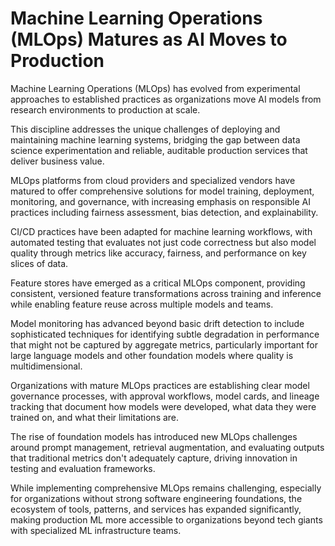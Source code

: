 # Machine Learning Operations (MLOps) Matures as AI Moves to Production

Machine Learning Operations (MLOps) has evolved from experimental approaches to established practices as organizations move AI models from research environments to production at scale.

This discipline addresses the unique challenges of deploying and maintaining machine learning systems, bridging the gap between data science experimentation and reliable, auditable production services that deliver business value.

MLOps platforms from cloud providers and specialized vendors have matured to offer comprehensive solutions for model training, deployment, monitoring, and governance, with increasing emphasis on responsible AI practices including fairness assessment, bias detection, and explainability.

CI/CD practices have been adapted for machine learning workflows, with automated testing that evaluates not just code correctness but also model quality through metrics like accuracy, fairness, and performance on key slices of data.

Feature stores have emerged as a critical MLOps component, providing consistent, versioned feature transformations across training and inference while enabling feature reuse across multiple models and teams.

Model monitoring has advanced beyond basic drift detection to include sophisticated techniques for identifying subtle degradation in performance that might not be captured by aggregate metrics, particularly important for large language models and other foundation models where quality is multidimensional.

Organizations with mature MLOps practices are establishing clear model governance processes, with approval workflows, model cards, and lineage tracking that document how models were developed, what data they were trained on, and what their limitations are.

The rise of foundation models has introduced new MLOps challenges around prompt management, retrieval augmentation, and evaluating outputs that traditional metrics don't adequately capture, driving innovation in testing and evaluation frameworks.

While implementing comprehensive MLOps remains challenging, especially for organizations without strong software engineering foundations, the ecosystem of tools, patterns, and services has expanded significantly, making production ML more accessible to organizations beyond tech giants with specialized ML infrastructure teams.